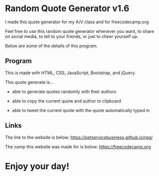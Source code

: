 # Random Quote Generator v1.6

I made this quote generator for my A/V class and for freecodecamp.org

Feel free to use this random quote generator whenever you want, to share on social media, to tell to your friends, or just to cheer yourself up.

Below are some of the details of this program.

## Program

This is made with HTML, CSS, JavaScript, Bootstrap, and jQuery.

This quote generate is...

- able to generate quotes randomly with their authors

- able to copy the current quote and author to clipboard

- able to tweet the current quote with the quote automatically typed in

## Links

The link to the website is below:
https://petservicebusiness.github.io/rqg/

The camp this website was made for is below:
https://freecodecamp.org

# Enjoy your day!